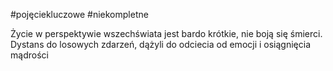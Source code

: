 #pojęciekluczowe #niekompletne 

Życie w perspektywie wszechświata jest bardo krótkie, nie boją się śmierci. Dystans do losowych zdarzeń, dążyli do odciecia od emocji i osiągnięcia mądrości